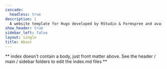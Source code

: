 ```yaml
---
cascade:
  headless: true
description: |
  A website template for Hugo developed by RStudio & Formspree and available for free.
show_header: true
sidebar_left: false
layout: single
title: About
---
```


** index doesn't contain a body, just front matter above.
See the header / main / sidebar folders to edit the index.md files **